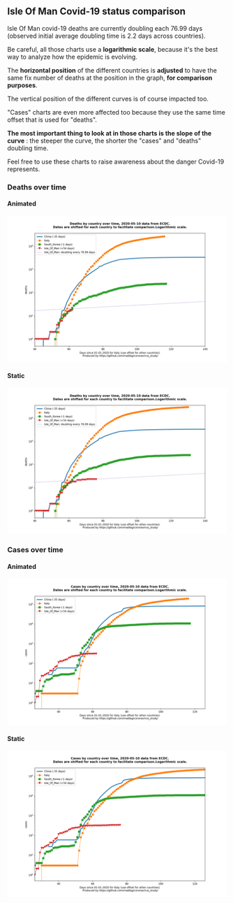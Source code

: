 ## Isle Of Man Covid-19 status comparison 

Isle Of Man covid-19 deaths are currently doubling each 76.99 days (observed initial average doubling time is 2.2 days across countries).



Be careful, all those charts use a **logarithmic scale**, because it's the best way to analyze how the epidemic is evolving.
 
The **horizontal position** of the different countries is **adjusted** to have the same fix number of deaths at the position in the graph, **for comparison purposes**.

The vertical position of the different curves is of course impacted too.

"Cases" charts are even more affected too because they use the same time offset that is used for "deaths".

**The most important thing to look at in those charts is the slope of the curve** : the steeper the curve, the shorter the "cases" and "deaths" doubling time.

Feel free to use these charts to raise awareness about the danger Covid-19 represents. 


 
### Deaths over time
 
#### Animated
![Isle Of Man covid-19 deaths animated chart](https://raw.githubusercontent.com/madlag/coronavirus_study/master/notebooks/graphs/2020-05-10/countries/Isle_Of_Man/2020-05-10_Isle_Of_Man_deaths.gif "Isle Of Man covid-19 deaths animated chart")   
 
#### Static
![Isle Of Man covid-19 deaths static chart](https://raw.githubusercontent.com/madlag/coronavirus_study/master/notebooks/graphs/2020-05-10/countries/Isle_Of_Man/2020-05-10_Isle_Of_Man_deaths.png "Isle Of Man covid-19 deaths static chart")   

 
### Cases over time
 
#### Animated
![Isle Of Man covid-19 cases animated chart](https://raw.githubusercontent.com/madlag/coronavirus_study/master/notebooks/graphs/2020-05-10/countries/Isle_Of_Man/2020-05-10_Isle_Of_Man_cases.gif "Isle Of Man covid-19 cases animated chart")   
 
#### Static
![Isle Of Man covid-19 cases static chart](https://raw.githubusercontent.com/madlag/coronavirus_study/master/notebooks/graphs/2020-05-10/countries/Isle_Of_Man/2020-05-10_Isle_Of_Man_cases.png "Isle Of Man covid-19 cases static chart")   

